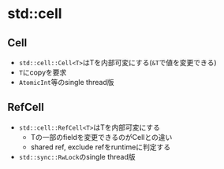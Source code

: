 # std::cell

## Cell

* `std::cell::Cell<T>`はTを内部可変にする(`&T`で値を変更できる)
* `T`にcopyを要求
* `AtomicInt`等のsingle thread版


## RefCell

* `std::cell::RefCell<T>`はTを内部可変にする
  * Tの一部のfieldを変更できるのがCellとの違い
  * shared ref, exclude refをruntimeに判定する
* `std::sync::RwLock`のsingle thread版
